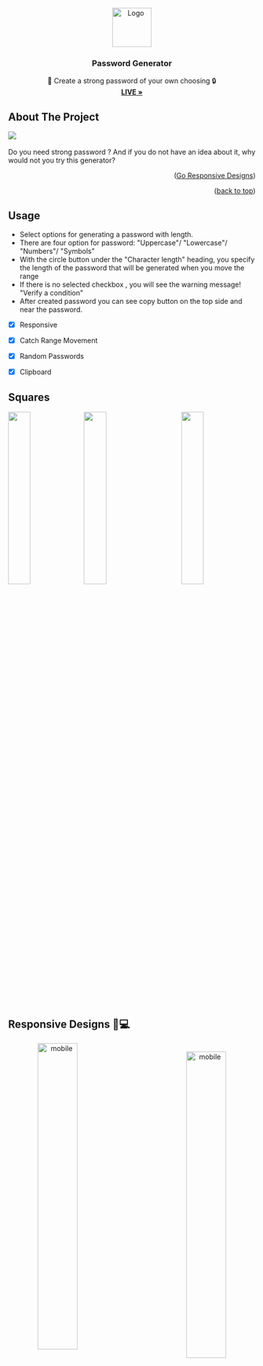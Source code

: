 
<!-- PROJECT LOGO -->
<br />
<div align="center" id="readme-top">
  <a href="#">
    <img src="https://github.com/samedfft2634/Password-Generator/assets/100915606/e6738fe0-853b-40fe-b27c-33dbdfdaaf43" alt="Logo" width="80" height="80">
  </a>




  <h3 align="center">Password Generator</h3>

  <p align="center">
    🔐 Create a strong password of your own choosing 🔒
    <br />
    <a href="https://wallet-app-blush.vercel.app/"><strong>LIVE »</strong></a>
    <br />
  </p>
</div>



<!-- ABOUT THE PROJECT -->
## About The Project
<img src="https://github.com/samedfft2634/Password-Generator/assets/100915606/fd5c5b67-5685-4220-a113-22e0061cdd37" >
<br>
<br>
Do you need strong password ? And if you do not have an idea about it, why would not you try this generator? <br>

<p align="right">(<a href="#responsive">Go Responsive Designs</a>)</p>
<p align="right">(<a href="#readme-top">back to top</a>)</p>



<!-- USAGE EXAMPLES -->
## Usage
* Select options for generating a password with length. <br>
* There are four option for password: "Uppercase"/ "Lowercase"/ "Numbers"/ "Symbols"<br>
* With the circle button under the "Character length" heading, you specify the length of the password that will be generated when you move the range <br>
* If there is no selected checkbox , you will see the warning message! "Verify a condition" <br>
* After created password you can see copy button on the top side and near the password.

- [x] Responsive
- [x] Catch Range Movement
- [x] Random Passwords 
- [x] Clipboard




## Squares

<img src="https://github.com/samedfft2634/Password-Generator/assets/100915606/25a88cc0-7e43-4086-a5f5-a01a42db87c5" align="left" width="30%">
<img src="https://github.com/samedfft2634/Password-Generator/assets/100915606/3765e2b0-2a4d-4d4e-bbd9-c00fd0b623b9" align="right" width="30%">
<img src="https://github.com/samedfft2634/Password-Generator/assets/100915606/9bb22852-ebac-4748-bdc1-0c710e2ad1a2" align="center" width="30%" >
<br>
<br><br>

## Responsive Designs 📲💻
<!-- Responsive Designs -->
<div align="center" id="responsive" width="100%">
    <img src="https://github.com/samedfft2634/Password-Generator/assets/100915606/2418c3c3-0cde-4b45-a6a1-13028c341f0f" width="40%" align="left" alt="mobile"><br>
    <img src="https://github.com/samedfft2634/Password-Generator/assets/100915606/8cc1944b-4c06-446a-8ca6-b82bcc6beae5" width="40%" align="right" alt="mobile"><br>
</div>







